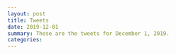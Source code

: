 ```yaml
---
layout: post
title: Tweets
date: 2019-12-01
summary: These are the tweets for December 1, 2019.
categories:
---
```


